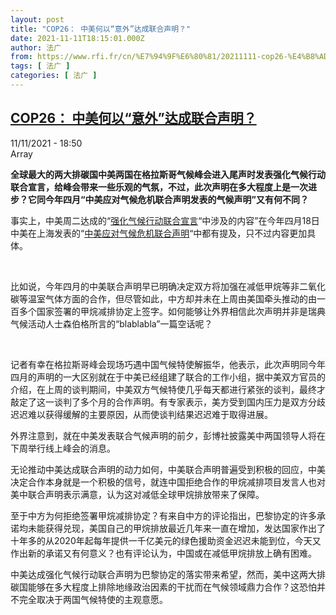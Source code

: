 ```yaml
---
layout: post
title: "COP26： 中美何以“意外”达成联合声明？"
date: 2021-11-11T18:15:01.000Z
author: 法广
from: https://www.rfi.fr/cn/%E7%94%9F%E6%80%81/20211111-cop26-%E4%B8%AD%E7%BE%8E%E4%BD%95%E4%BB%A5-%E6%84%8F%E5%A4%96-%E8%BE%BE%E6%88%90%E8%81%94%E5%90%88%E5%A3%B0%E6%98%8E
tags: [ 法广 ]
categories: [ 法广 ]
---
```

<!--1636654501000-->
[COP26： 中美何以“意外”达成联合声明？](https://www.rfi.fr/cn/%E7%94%9F%E6%80%81/20211111-cop26-%E4%B8%AD%E7%BE%8E%E4%BD%95%E4%BB%A5-%E6%84%8F%E5%A4%96-%E8%BE%BE%E6%88%90%E8%81%94%E5%90%88%E5%A3%B0%E6%98%8E)
------

<div>
<div>11/11/2021 - 18:50</div>Array<p><strong>                    全球最大的两大排碳国中美两国在格拉斯哥气候峰会进入尾声时发表强化气候行动联合宣言，给峰会带来一些乐观的气氛，不过，此次声明在多大程度上是一次进步？它同今年四月“中美应对气候危机联合声明发表的气候声明”又有何不同？                </strong></p><div >                    <p>事实上，中美周二达成的“<a href="http://www.chinanews.com/gn/2021/11-11/9606795.shtml" target="_blank">强化气候行动联合宣言</a>“中涉及的内容”在今年四月18日中美在上海发表的“<a href="http://www.xinhuanet.com/world/2021-04/18/c_1127342714.htm" target="_blank">中美应对气候危机联合声明</a>“中都有提及，只不过内容更加具体。</p><p> </p><p>比如说，今年四月的中美联合声明早已明确决定双方将加强在减低甲烷等非二氧化碳等温室气体方面的合作，但尽管如此，中方却并未在上周由美国牵头推动的由一百多个国家签署的甲烷减排协定上签字。如何能够让外界相信此次声明并非是瑞典气候活动人士森伯格所言的“blablabla”一篇空话呢？</p><p> </p><p>记者有幸在格拉斯哥峰会现场巧遇中国气候特使解振华，他表示，此次声明同今年四月的声明的一大区别就在于中美已经组建了联合的工作小组，据中美双方官员的介绍，在上周的谈判期间，中美双方气候特使几乎每天都进行紧张的谈判，最终才敲定了这一谈判了多个月的合作声明。有专家表示，美方受到国内压力是双方分歧迟迟难以获得缓解的主要原因，从而使谈判结果迟迟难于取得进展。</p><p>外界注意到，就在中美发表联合气候声明的前夕，彭博社披露美中两国领导人将在下周举行线上峰会的消息。</p><p>无论推动中美达成联合声明的动力如何，中美联合声明普遍受到积极的回应，中美决定合作本身就是一个积极的信号，就连中国拒绝合作的甲烷减排项目发言人也对美中联合声明表示满意，认为这对减低全球甲烷排放带来了保障。</p><p>至于中方为何拒绝签署甲烷减排协定？有来自中方的评论指出，巴黎协定的许多承诺均未能获得兑现，美国自己的甲烷排放最近几年来一直在增加，发达国家作出了十年多的从2020年起每年提供一千亿美元的绿色援助资金迟迟未能到位，今天又作出新的承诺又有何意义？也有评论认为，中国或在减低甲烷排放上确有困难。</p><p>中美达成强化气候行动联合声明为巴黎协定的落实带来希望，然而，美中这两大排碳国能够在多大程度上排除地缘政治因素的干扰而在气候领域鼎力合作？这恐怕并不完全取决于两国气候特使的主观意愿。</p>                                            <div data-selfpromo-newsletter>    </div>    <div data-selfpromo-app>    </div>                </div>
</div>
